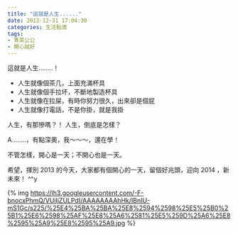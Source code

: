 ```yaml
---
title: "這就是人生......"
date: 2013-12-31 17:04:30
categories: 生活點滴
tags:
- 青菜公公
- 開心就好
---
```


這就是人生........！

 * 人生就像個茶几，上面充滿杯具
 * 人生就像個手拉坏，不斷地製造杯具
 * 人生就像在拉屎，有時你努力很久，出來卻是個屁
 * 人生就像打電話，不是你掛，就是我掛
<!-- more -->

人生，有那慘嗎？！
人生，倒底是怎樣？

A........，有點深奧，我～～～，還在學！

不管怎樣，開心是一天；不開心也是一天。

希望，揮別 2013 的今天，大家都有個開心的一天，留個好兆頭，迎向 2014 ，新未來！ ^^y

{% img https://lh3.googleusercontent.com/-F-bnocxPhmQ/VUiIjZULPdI/AAAAAAAAhHk/IBnIU-mS1Gc/s225/%25E4%25BA%25BA%25E8%2594%2598%25E5%25B0%25B1%25E6%2598%25AF%25E8%25A6%2581%25E5%259D%25A6%25E8%2595%25A9%25E8%2595%25A9.jpg %}
